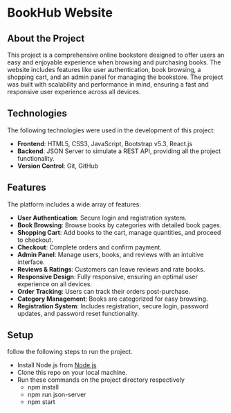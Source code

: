 # BookHub Website

## About the Project
This project is a comprehensive online bookstore designed to offer users an easy and enjoyable experience when browsing and purchasing books. The website includes features like user authentication, book browsing, a shopping cart, and an admin panel for managing the bookstore. The project was built with scalability and performance in mind, ensuring a fast and responsive user experience across all devices.

## Technologies
The following technologies were used in the development of this project:

- **Frontend**: HTML5, CSS3, JavaScript, Bootstrap v5.3, React.js
- **Backend**: JSON Server to simulate a REST API, providing all the project functionality.
- **Version Control**: Git, GitHub

## Features
The platform includes a wide array of features:

- **User Authentication**: Secure login and registration system.
- **Book Browsing**: Browse books by categories with detailed book pages.
- **Shopping Cart**: Add books to the cart, manage quantities, and proceed to checkout.
- **Checkout**: Complete orders and confirm payment.
- **Admin Panel**: Manage users, books, and reviews with an intuitive interface.
- **Reviews & Ratings**: Customers can leave reviews and rate books.
- **Responsive Design**: Fully responsive, ensuring an optimal user experience on all devices.
- **Order Tracking**: Users can track their orders post-purchase.
- **Category Management**: Books are categorized for easy browsing.
- **Registration System**: Includes registration, secure login, password updates, and password reset functionality.

## Setup
follow the following steps to run the project.

- Install Node.js from [Node.js](https://nodejs.org/en)
- Clone this repo on your local machine.
- Run these commands on the project directory respectively
  - npm install
  - npm run json-server
  - npm start
